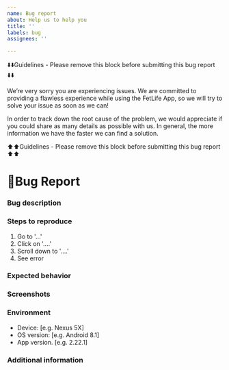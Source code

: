 ```yaml
---
name: Bug report
about: Help us to help you
title: ''
labels: bug
assignees: ''

---
```


⬇️⬇️Guidelines - Please remove this block before submitting this bug report ⬇️⬇️

We’re very sorry you are experiencing issues. We are committed to providing a flawless experience while using the FetLife App, so we will try to solve your issue as soon as we can! 

In order to track down the root cause of the problem, we would appreciate if you could share as many details as possible with us. In general, the more information we have the faster we can find a solution.

⬆️⬆️Guidelines - Please remove this block before submitting this bug report ⬆️⬆️


# 🐛Bug Report

### Bug description 
<!-- Please give us a clear and concise description of the faulty behavior. -->


### Steps to reproduce
<!-- Please help us out, how we can replicate what you are experiencing. -->

1. Go to '...'
2. Click on '....'
3. Scroll down to '....'
4. See error


### Expected behavior
<!-- If not obvious, please give us a clear and concise description of what you would expect to happen. -->


### Screenshots
<!-- Screenshots can be very useful for us to have a better understanding of what the issue is, so if you have some, please share them with us! -->
<!-- ⚠️Screenshots often contain sensitive information from other users. In order to keep their privacy, please make sure all information you do not wish to share is covered before you upload it. If you cannot or are unable to go through the process of editing the screenshot you can also send it to us via email to krisztian@fetlife.com. -->


### Environment
<!-- Please complete the following details about your device. -->

 - Device: [e.g. Nexus 5X]
 - OS version: [e.g. Android 8.1]
 - App version. [e.g. 2.22.1]


### Additional information
<!-- If you have anything else to add, please do it here. -->
